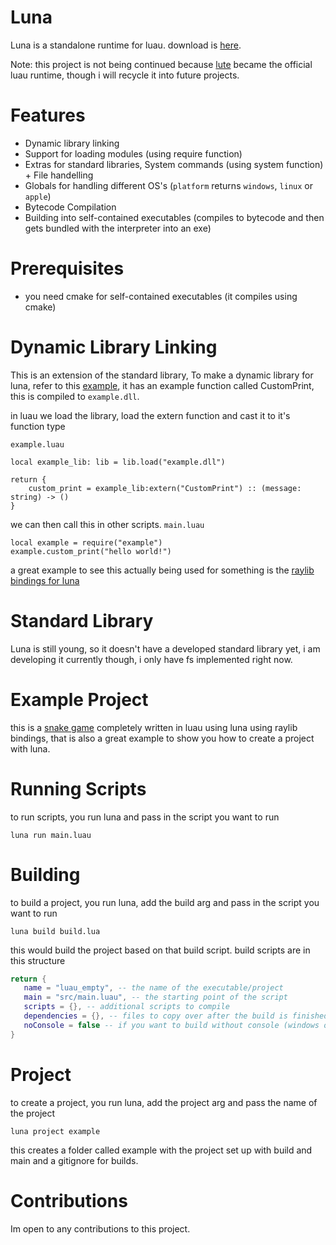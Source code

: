 # Luna
Luna is a standalone runtime for luau.
download is [here](https://github.com/KinexDev/luna/releases/tag/Release4).

Note: this project is not being continued because [lute](https://github.com/luau-lang/lute) became the official luau runtime, though i will recycle it into future projects.

# Features
- Dynamic library linking
- Support for loading modules (using require function)
- Extras for standard libraries, System commands (using system function) + File handelling
- Globals for handling different OS's (`platform` returns `windows`, `linux` or `apple`)
- Bytecode Compilation
- Building into self-contained executables (compiles to bytecode and then gets bundled with the interpreter into an exe)

# Prerequisites
- you need cmake for self-contained executables (it compiles using cmake)

# Dynamic Library Linking
This is an extension of the standard library, To make a dynamic library for luna, refer to this [example](https://github.com/KinexDev/luna-LibExample), it has an example function called CustomPrint, this is compiled to `example.dll`.

in luau we load the library, load the extern function and cast it to it's function type

`example.luau`
```luau
local example_lib: lib = lib.load("example.dll")

return {
    custom_print = example_lib:extern("CustomPrint") :: (message: string) -> ()
}
```

we can then call this in other scripts.
`main.luau`
```luau
local example = require("example")
example.custom_print("hello world!")
```

a great example to see this actually being used for something is the [raylib bindings for luna](https://github.com/KinexDev/Luna-Raylib/tree/main)

# Standard Library
Luna is still young, so it doesn't have a developed standard library yet, i am developing it currently though, i only have fs implemented right now.

# Example Project
this is a [snake game](https://github.com/KinexDev/Luau-Snake) completely written in luau using luna using raylib bindings, that is also a great example to show you how to create a project with luna.

# Running Scripts
to run scripts, you run luna and pass in the script you want to run

```
luna run main.luau
```

# Building

to build a project, you run luna, add the build arg and pass in the script you want to run

```
luna build build.lua
```

this would build the project based on that build script.
build scripts are in this structure

```lua
return {
   name = "luau_empty", -- the name of the executable/project 
   main = "src/main.luau", -- the starting point of the script 
   scripts = {}, -- additional scripts to compile 
   dependencies = {}, -- files to copy over after the build is finished 
   noConsole = false -- if you want to build without console (windows only)
}
```

# Project
to create a project, you run luna, add the project arg and pass the name of the project

```
luna project example
```

this creates a folder called example with the project set up with build and main and a gitignore for builds.

# Contributions
Im open to any contributions to this project.
